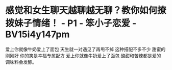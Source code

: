 # 感觉和女生聊天越聊越无聊？教你如何撩拨妹子情绪！ - P1 - 笨小子恋爱 - BV15i4y147pm

爱上你就像牛奶爱上了面包 天生就一对遇见了再甩不掉 这种搭配不多不少 甜蜜的刚刚好 你的笑是幸福专属配方 爱上你就像牛奶爱上了面包 酸甜和苦辣都是爱的 调味料会发酵。

